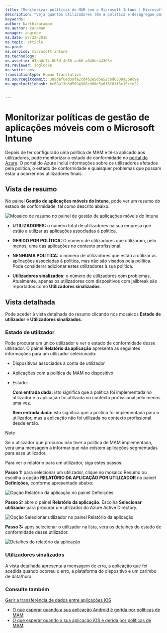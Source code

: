 ```yaml
---
title: "Monitorizar políticas de MAM com o Microsoft Intune | Microsoft Intune"
description: "Veja quantos utilizadores têm a política e desagregue para descobrir mais detalhes."
keywords: 
author: karthikaraman
ms.author: karaman
manager: angrobe
ms.date: 07/22/2016
ms.topic: article
ms.prod: 
ms.service: microsoft-intune
ms.technology: 
ms.assetid: d3aa6c74-6b5d-4b50-aa66-a040ec44393e
ms.reviewer: joglocke
ms.suite: ems
translationtype: Human Translation
ms.sourcegitcommit: 389daf0ed39fa2cd4b2e5d6e52cbd6809a568c9e
ms.openlocfilehash: bc68a13b8d5694908cd00e5e615f81f6e15cfe22


---
```


# Monitorizar políticas de gestão de aplicações móveis com o Microsoft Intune
Depois de ter configurado uma política de MAM e tê-la aplicado aos utilizadores, pode monitorizar o estado de conformidade no [portal do Azure](https://portal.azure.com). O portal do Azure inclui informações sobre os utilizadores afetados pela política, o estado de conformidade e quaisquer problemas que possam estar a ocorrer nos utilizadores finais.
## Vista de resumo
No painel **Gestão de aplicações móveis do Intune**, pode ver um resumo do estado de conformidade, tal como descrito abaixo:


![Mosaico de resumo no painel de gestão de aplicações móveis do Intune](../media/mam-azure-portal-user-status-summary.png)

-   **UTILIZADORES:** o número total de utilizadores na sua empresa que estão a utilizar as aplicações associadas à política.

-   **GERIDO POR POLÍTICA:** O número de utilizadores que utilizaram, pelo menos, uma das aplicações no contexto profissional.

-   **NENHUMA POLÍTICA:** o número de utilizadores que estão a utilizar as aplicações associadas à política, mas não são visados pela política.  Pode considerar adicionar estes utilizadores à sua política.

- **Utilizadores sinalizados:** o número de utilizadores com problemas. Atualmente, apenas os utilizadores com dispositivos com jailbreak são reportados como **Utilizadores sinalizados**.


## Vista detalhada
Pode aceder à vista detalhada do resumo clicando nos mosaicos **Estado de utilizador** e **Utilizadores sinalizados**.

### Estado de utilizador
Pode procurar um único utilizador e ver o estado de conformidade desse utilizador. O painel **Relatório da aplicação** apresenta as seguintes informações para um utilizador selecionado:
- Dispositivos associados à conta de utilizador
- Aplicações com a política de MAM no dispositivo
- Estado:

  **Com entrada dada:** isto significa que a política foi implementada no utilizador e a aplicação foi utilizada no contexto profissional pelo menos uma vez.

  **Sem entrada dada:** isto significa que a política foi implementada para o utilizador, mas a aplicação não foi utilizada no contexto profissional desde então.

>[!NOTE]
> Se o utilizador que procurou não tiver a política de MAM implementada, verá uma mensagem a informar que não existem aplicações segmentadas para esse utilizador.

Para ver o relatório para um utilizador, siga estes passos:

**Passo 1:** para selecionar um utilizador, clique no mosaico Resumo ou escolha a opção **RELATÓRIO DA APLICAÇÃO POR UTILIZADOR** no painel **Definições**, conforme apresentado abaixo:

![Opção Relatório da aplicação no painel Definições](../media/mam-azure-portal-app-reporting-by-user-settings-blade.png)

**Passo 2:** abre o painel **Relatório da aplicação**. Escolha **Selecionar utilizador** para procurar um utilizador do Azure Active Directory.

![Opção Selecionar utilizador no painel Relatório da aplicação](../media/mam-azure-portal-app-reporting-select-user.png)

**Passo 3:** após selecionar o utilizador na lista, verá os detalhes do estado de conformidade desse utilizador.

![Detalhes do relatório da aplicação](../media/mam-azure-portal-app-reporting-by-user.png)
### Utilizadores sinalizados
A vista detalhada apresenta a mensagem de erro, a aplicação que foi acedida quando ocorreu o erro, a plataforma do dispositivo e um carimbo de data/hora.  

### Consulte também
[Gerir a transferência de dados entre aplicações iOS](manage-data-transfer-between-ios-apps-with-microsoft-intune.md)

* [O que esperar quando a sua aplicação Android é gerida por políticas de MAM](user-experience-for-mam-enabled-android-apps-with-microsoft-intune.md)
* [O que esperar quando a sua aplicação iOS é gerida por políticas de MAM](user-experience-for-mam-enabled-ios-apps-with-microsoft-intune.md)



<!--HONumber=Oct16_HO3-->


